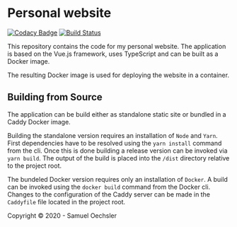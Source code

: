 # Personal website

[![Codacy Badge](https://api.codacy.com/project/badge/Grade/9a3bc2c8bd9c4d589df613113e0ed49a)](https://www.codacy.com?utm_source=github.com&utm_medium=referral&utm_content=Boxwrapper/oechsler&utm_campaign=Badge_Grade)
[![Build Status](https://travis-ci.com/Boxwrapper/oechsler.svg?token=n5VfjbXpcxkjTHSRuvoo&branch=master)](https://travis-ci.com/Boxwrapper/oechsler)

This repository contains the code for my personal website. The application is based on the Vue.js framework, uses TypeScript and can be built as a Docker image.

The resulting Docker image is used for deploying the website in a container.

## Building from Source

The application can be build either as standalone static site or bundled in a Caddy Docker image.

Building the standalone version requires an installation of `Node` and `Yarn`. First dependencies have to be resolved using the `yarn install` command from the cli. Once this is done building a release version can be invoked via `yarn build`. The output of the build is placed into the `/dist` directory relative to the project root.

The bundeled Docker version requires only an installation of `Docker`. A build can be invoked using the `docker build` command from the Docker cli. Changes to the configuration of the Caddy server can be made in the `Caddyfile` file located in the project root.

Copyright &copy; 2020 - Samuel Oechsler
